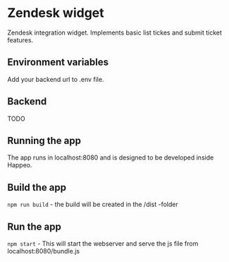 # Zendesk widget

Zendesk integration widget. Implements basic list tickes and submit ticket features.

## Environment variables

Add your backend url to .env file.

## Backend

TODO

## Running the app

The app runs in localhost:8080 and is designed to be developed inside Happeo.

## Build the app

`npm run build` - the build will be created in the /dist -folder

## Run the app

`npm start` - This will start the webserver and serve the js file from localhost:8080/bundle.js
